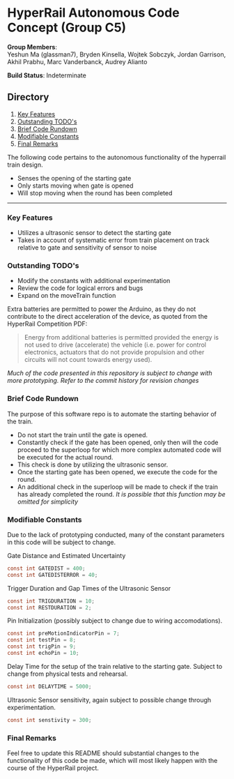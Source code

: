 # HyperRail Autonomous Code Concept (Group C5)
**Group Members**:<br/>Yeshun Ma (glassman7), Bryden Kinsella, Wojtek Sobczyk, Jordan Garrison, Akhil Prabhu, Marc Vanderbanck, Audrey Alianto

**Build Status**: Indeterminate

## Directory
1. [Key Features](#keyfeat)
2. [Outstanding TODO's](#todo)
3. [Brief Code Rundown](#briefrun)
4. [Modifiable Constants](#modif)
5. [Final Remarks](#fin)

The following code pertains to the autonomous functionality of the hyperrail train design.

  - Senses the opening of the starting gate
  - Only starts moving when gate is opened
  - Will stop moving when the round has been completed

***
### Key Features <a name="keyfeat"></a>

  - Utilizes a ultrasonic sensor to detect the starting gate
  - Takes in account of systematic error from train placement on track relative to gate and sensitivity of sensor to noise


### Outstanding TODO's <a name="todo"></a>
  - Modify the constants with additional experimentation
  - Review the code for logical errors and bugs
  - Expand on the moveTrain function

Extra batteries are permitted to power the Arduino, as they do not contribute to the direct acceleration of the device, as quoted from the HyperRail Competition PDF:

> Energy from additional batteries
is permitted provided the energy is not used to drive (accelerate) the vehicle (i.e. power
for control electronics, actuators that do not provide propulsion and other circuits will not
count towards energy used).

*Much of the code presented in this repository is subject to change with more prototyping.  Refer to the commit history for revision changes*

### Brief Code Rundown <a name="briefrun"></a>

The purpose of this software repo is to automate the starting behavior of the train.

* Do not start the train until the gate is opened.
* Constantly check if the gate has been opened, only then will the code proceed to the superloop for which more complex automated code will be executed for the actual round.
* This check is done by utilizing the ultrasonic sensor.
* Once the starting gate has been opened, we execute the code for the round.
* An additional check in the superloop will be made to check if the train has already completed the round.  *It is possible that this function may be omitted for simplicity*


### Modifiable Constants <a name="modif"></a>

Due to the lack of prototyping conducted, many of the constant parameters in this code will be subject to change.

Gate Distance and Estimated Uncertainty
```c
const int GATEDIST = 400;
const int GATEDISTERROR = 40;
```

Trigger Duration and Gap Times of the Ultrasonic Sensor
```c
const int TRIGDURATION = 10;
const int RESTDURATION = 2;
```

Pin Initialization (possibly subject to change due to wiring accomodations).
```c
const int preMotionIndicatorPin = 7;
const int testPin = 8;
const int trigPin = 9;
const int echoPin = 10;
```

Delay Time for the setup of the train relative to the starting gate.  Subject to change from physical tests and rehearsal.
```c
const int DELAYTIME = 5000;
```

Ultrasonic Sensor sensitivity, again subject to possible change through experimentation.
```c
const int senstivity = 300;
```
### Final Remarks <a name="fin"></a>
Feel free to update this README should substantial changes to the functionality of this code be made, which will most likely happen with the course of the HyperRail project.
